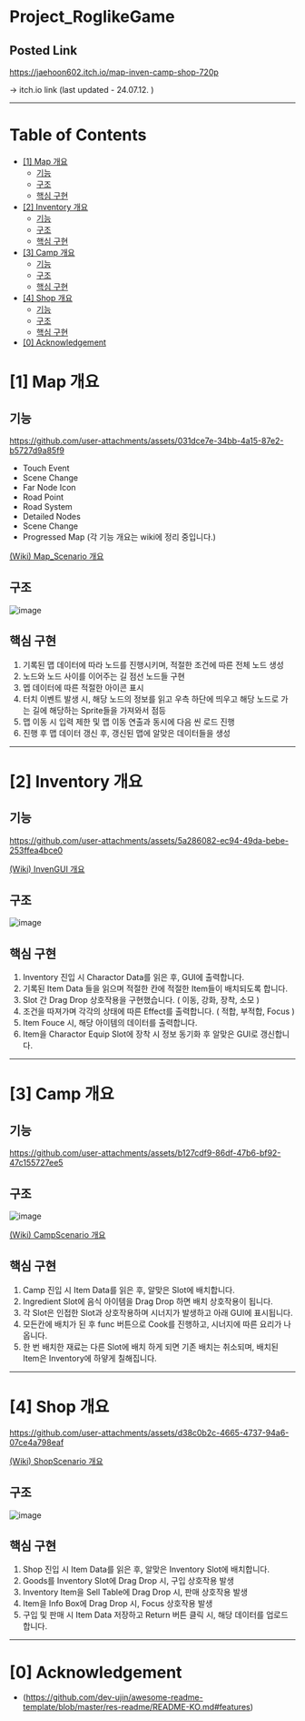 # Project_RoglikeGame

## Posted Link
 https://jaehoon602.itch.io/map-inven-camp-shop-720p
 
-> itch.io link (last updated - 24.07.12. )


- - -


# Table of Contents
- [[1] Map 개요](#1-Map-개요)
  - [기능](#기능)
  - [구조](#구조)
  - [핵심 구현](#핵심-구현)
- [[2] Inventory 개요](#2-Inventory-개요)
  - [기능](#기능)
  - [구조](#구조)
  - [핵심 구현](#핵심-구현)
- [[3] Camp 개요](#3-Camp-개요)
  - [기능](#기능)
  - [구조](#구조)
  - [핵심 구현](#핵심-구현)
- [[4] Shop 개요](#3-Shop-개요)
  - [기능](#기능)
  - [구조](#구조)
  - [핵심 구현](#핵심-구현)
- [[0] Acknowledgement](#0-Acknowledgement)



# [1] Map 개요

## 기능 

https://github.com/user-attachments/assets/031dce7e-34bb-4a15-87e2-b5727d9a85f9

- Touch Event
- Scene Change
- Far Node Icon
- Road Point
- Road System
- Detailed Nodes
- Scene Change
- Progressed Map
  (각 기능 개요는 wiki에 정리 중입니다.)

[ (Wiki) Map_Scenario 개요 ](https://github.com/ln32/Project_RoglikeGame/wiki/MapScenario)

## 구조

![image](https://github.com/ln32/Project_RoglikeGame/assets/94381505/8807b647-08ab-44b8-a0f4-c9f6f4dfef9c)

## 핵심 구현
1. 기록된 맵 데이터에 따라 노드를 진행시키며, 적절한 조건에 따른 전체 노드 생성
2. 노드와 노드 사이를 이어주는 길 점선 노드들 구현
3. 멥 데이터에 따른 적절한 아이콘 표시
4. 터치 이벤트 발생 시, 해당 노드의 정보를 읽고 우측 하단에 띄우고 해당 노드로 가는 길에 해당하는 Sprite들을 가져와서 점등
5. 맵 이동 시 입력 제한 및 맵 이동 연출과 동시에 다음 씬 로드 진행
6. 진행 후 맵 데이터 갱신 후, 갱신된 맵에 알맞은 데이터들을 생성

- - -

# [2] Inventory 개요


## 기능 

https://github.com/user-attachments/assets/5a286082-ec94-49da-bebe-253ffea4bce0

[ (Wiki) InvenGUI 개요 ](https://github.com/ln32/Project_RoglikeGame/wiki/InvenGUI)

## 구조

![image](https://github.com/ln32/Project_RoglikeGame/assets/94381505/23d0fde6-8e1c-4625-888a-744e150c23bf)

## 핵심 구현
1. Inventory 진입 시 Charactor Data를 읽은 후, GUI에 출력합니다.
2. 기록된 Item Data 들을 읽으며 적절한 칸에 적절한 Item들이 배치되도록 합니다.
3. Slot 간 Drag Drop 상호작용을 구현했습니다.  ( 이동, 강화, 장착, 소모 )
4. 조건을 따져가며 각각의 상태에 따른 Effect를 출력합니다. ( 적합, 부적합, Focus )
5. Item Fouce 시, 해당 아이템의 데이터를 출력합니다.
6. Item을 Charactor Equip Slot에 장착 시 정보 동기화 후 알맞은 GUI로 갱신합니다.

- - -

# [3] Camp 개요

## 기능 

https://github.com/user-attachments/assets/b127cdf9-86df-47b6-bf92-47c155727ee5



## 구조

![image](https://github.com/ln32/Project_RoglikeGame/assets/94381505/30880225-9f6b-40c4-8e04-35837dadbbcf)

[ (Wiki) CampScenario 개요 ](https://github.com/ln32/Project_RoglikeGame/wiki/CampScenario)

## 핵심 구현
1. Camp 진입 시 Item Data를 읽은 후, 알맞은 Slot에 배치합니다.
2. Ingredient Slot에 음식 아이템을 Drag Drop 하면 배치 상호작용이 됩니다.
3. 각 Slot은 인접한 Slot과 상호작용하며 시너지가 발생하고 아래 GUI에 표시됩니다.
4. 모든칸에 배치가 된 후 func 버튼으로 Cook를 진행하고, 시너지에 따른 요리가 나옵니다.
5. 한 번 배치한 재료는 다른 Slot에 배치 하게 되면 기존 배치는 취소되며, 배치된 Item은  Inventory에 하얗게 칠해집니다.

- - -

# [4] Shop 개요

https://github.com/user-attachments/assets/d38c0b2c-4665-4737-94a6-07ce4a798eaf

[ (Wiki) ShopScenario 개요 ](https://github.com/ln32/Project_RoglikeGame/wiki/ShopScenario)

## 구조
![image](https://github.com/ln32/Project_RoglikeGame/assets/94381505/e8d9766c-99d1-414b-b960-ced06ef2a6c4)

## 핵심 구현

1. Shop 진입 시 Item Data를 읽은 후, 알맞은 Inventory Slot에 배치합니다.
2. Goods를 Inventory Slot에 Drag Drop 시, 구입 상호작용 발생
3. Inventory Item을 Sell Table에 Drag Drop 시, 판매 상호작용 발생
4. Item을 Info Box에 Drag Drop 시, Focus 상호작용 발생
5. 구입 및 판매 시 Item Data 저장하고 Return 버튼 클릭 시, 해당 데이터를 업로드 합니다.


- - -

# [0] Acknowledgement
- (https://github.com/dev-ujin/awesome-readme-template/blob/master/res-readme/README-KO.md#features)
